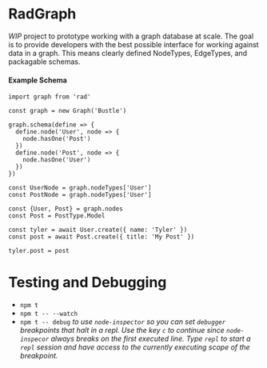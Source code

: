 # RadGraph
*WIP* project to prototype working with a graph database at scale. The goal is to provide developers with the best possible interface for working against data in a graph. This means clearly defined NodeTypes, EdgeTypes, and packagable schemas.

#### Example Schema
```
import graph from 'rad'

const graph = new Graph('Bustle')

graph.schema(define => {
  define.node('User', node => {
    node.hasOne('Post')
  })
  define.node('Post', node => {
    node.hasOne('User')
  })
})

const UserNode = graph.nodeTypes['User']
const PostNode = graph.nodeTypes['User']

const {User, Post} = graph.nodes
const Post = PostType.Model

const tyler = await User.create({ name: 'Tyler' })
const post = await Post.create({ title: 'My Post' })

tyler.post = post

```

# Testing and Debugging
* `npm t`
* `npm t -- --watch`
* `npm t -- debug` _to use `node-inspector` so you can set `debugger` breakpoints that halt in a repl. Use the key `c` to continue since `node-inspecor` always breaks on the first executed line. Type `repl` to start a `repl` session and have access to the currently executing scope of the breakpoint._
